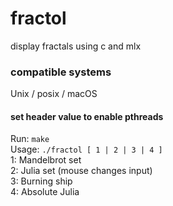 # fractol
display fractals using c and mlx

### compatible systems
Unix / posix / macOS
#### set header value to enable pthreads

Run: `make`
<br>
Usage: `./fractol [ 1 | 2 | 3 | 4 ]`
<br>
1: Mandelbrot set
<br>
2: Julia set (mouse changes input)
<br>
3: Burning ship
<br>
4: Absolute Julia
